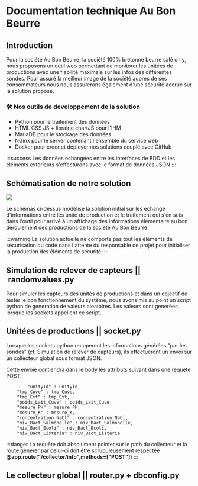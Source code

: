 # Documentation technique Au Bon Beurre

## Introduction

Pour la société Au Bon Beurre, la société 100% bretonne beurre salé only, nous proposons un outil web permettant de monitorer les unitées de productions avec une fiabilité maximale sur les infos des differentes sondes. Pour assuré la meilleur image de la société aupres de ses consommateurs nous nous assurerons également d'une sécurité accrue sur la solution proposé.

### :hammer_and_wrench: Nos outils de developpement de la solution

* Python pour le traitement des données
* HTML CSS JS + librairie chartJS pour l'IHM
* MariaDB pour le stockage des données
* NGinx pour le server contenant l'ensemble du service web
* Docker pour creer et deployer nos solutions couplé avec GitHub

:::success
Les données echangées entre les interfaces de BDD et les éléments exterieurs s'effecturons avec le format de données JSON
:::

## Schématisation de notre solution
![](https://i.imgur.com/20jA9cf.png)

Le schémas ci-dessus modélise la solution initial sur les echange d'informations entre les unité de production et le traitement qui s'en suis dans l'outil pour arrivé à un affichage des informations élémentaire au bon deroulement des productions de la société Au Bon Beurre.

:::warning
La solution actuelle ne comporte pas tout les éléments de sécurisation du code dans l'attente du responsable de projet pour initialiser la production des éléments de sécurité.
:::
## Simulation de relever de capteurs || randomvalues.py
Pour simuler les capteurs des unités de productions et dans un objectif de tester le bon fonctionnement du système, nous avons mis au point un script python de generation de valeurs aleatoires. Les valeurs sont generées lorsque les sockets appellent ce script. 

## Unitées de productions || socket.py

Lorsque les sockets python recuperent les informations générées "par les sondes" (cf. Simulation de relever de capteurs), ils effectueront un envoi sur un collecteur global sous format JSON. 

Cette envoie contiendra dans le body les attributs suivant dans une requete POST. 

            "unityId" : unityid,
		"tmp_Cuve" : tmp_Cuve,
		"tmp_Ext" : tmp_Ext,
		"poids_Lait_Cuve" : poids_Lait_Cuve,
		"mesure_PH" : mesure_PH,
		"mesure_K" : mesure_K,
		"concentration_NaCl" : concentration_NaCl,
		"niv_Bact_Salmonelle" : niv_Bact_Salmonelle,
		"niv_Bact_Ecoli" : niv_Bact_Ecoli,
		"niv_Bact_Listeria" : niv_Bact_Listeria

:::danger
La requête doit absolument pointer sur le path du collecteur et la route generer par celui-ci doit être scrupuleusement respectée
**@app.route("/collector/info",methods=["POST"])**
:::

## Le collecteur global || router.py + dbconfig.py
